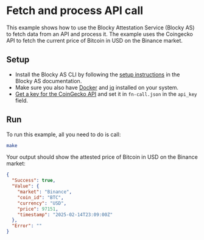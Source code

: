 # Fetch and process API call

This example shows how to use the Blocky Attestation Service (Blocky AS) to
fetch data from an API and process it. The example uses the Coingecko API to
fetch the current price of Bitcoin in USD on the Binance market.

## Setup

- Install the Blocky AS CLI by following the
[setup instructions](https://blocky-docs.redocly.app/attestation-service/setup)
in the Blocky AS documentation. 
- Make sure you also have
[Docker](https://www.docker.com/) and [jq](https://jqlang.org/) installed on
your system.
- [Get a key for the CoinGecko API](https://docs.coingecko.com/reference/setting-up-your-api-key) 
and set it in `fn-call.json` in the `api_key` field. 

## Run 

To run this example, all you need to do is call:

```bash
make
```

Your output should show the attested price of Bitcoin in USD on the Binance 
market:

```json
{
  "Success": true,
  "Value": {
    "market": "Binance",
    "coin_id": "BTC",
    "currency": "USD",
    "price": 97151,
    "timestamp": "2025-02-14T23:09:00Z"
  },
  "Error": ""
}
```
